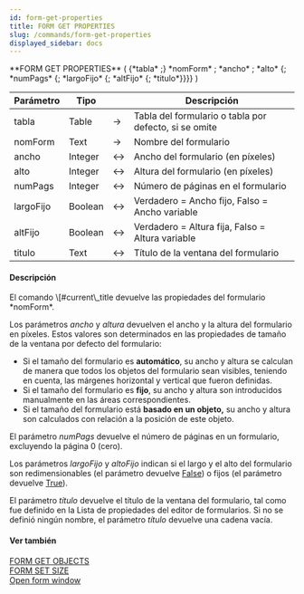 ```yaml
---
id: form-get-properties
title: FORM GET PROPERTIES
slug: /commands/form-get-properties
displayed_sidebar: docs
---
```


<!--REF #_command_.FORM GET PROPERTIES.Syntax-->**FORM GET PROPERTIES** ( {*tabla* ;} *nomForm* ; *ancho* ; *alto* {; *numPags* {; *largoFijo* {; *altFijo* {; *titulo*}}}} )<!-- END REF-->
<!--REF #_command_.FORM GET PROPERTIES.Params-->
| Parámetro | Tipo |  | Descripción |
| --- | --- | --- | --- |
| tabla | Table | &srarr; | Tabla del formulario o tabla por defecto, si se omite |
| nomForm | Text | &srarr; | Nombre del formulario |
| ancho | Integer | &harr; | Ancho del formulario (en píxeles) |
| alto | Integer | &harr; | Altura del formulario (en píxeles) |
| numPags | Integer | &harr; | Número de páginas en el formulario |
| largoFijo | Boolean | &harr; | Verdadero = Ancho fijo, Falso = Ancho variable |
| altFijo | Boolean | &harr; | Verdadero = Altura fija, Falso = Altura variable |
| titulo | Text | &harr; | Título de la ventana del formulario |

<!-- END REF-->

#### Descripción 

<!--REF #_command_.FORM GET PROPERTIES.Summary-->El comando \[#current\_title devuelve las propiedades del formulario *nomForm*.<!-- END REF-->

Los parámetros *ancho* y *altura* devuelven el ancho y la altura del formulario en píxeles. Estos valores son determinados en las propiedades de tamaño de la ventana por defecto del formulario:

* Si el tamaño del formulario es **automático**, su ancho y altura se calculan de manera que todos los objetos del formulario sean visibles, teniendo en cuenta, las márgenes horizontal y vertical que fueron definidas.
* Si el tamaño del formulario es **fijo**, su ancho y altura son introducidos manualmente en las áreas correspondientes.
* Si el tamaño del formulario está **basado en un objeto,** su ancho y altura son calculados con relación a la posición de este objeto.

El parámetro *numPags* devuelve el número de páginas en un formulario, excluyendo la página 0 (cero).

Los parámetros *largoFijo* y *altoFijo* indican si el largo y el alto del formulario son redimensionables (el parámetro devuelve [False](false.md "False")) o fijos (el parámetro devuelve [True](true.md "True")).

El parámetro *título* devuelve el título de la ventana del formulario, tal como fue definido en la Lista de propiedades del editor de formularios. Si no se definió ningún nombre, el parámetro *título* devuelve una cadena vacía.

#### Ver también 

[FORM GET OBJECTS](form-get-objects.md)  
[FORM SET SIZE](form-set-size.md)  
[Open form window](open-form-window.md)  